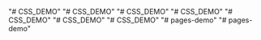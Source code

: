 "# CSS_DEMO" 
"# CSS_DEMO" 
"# CSS_DEMO" 
"# CSS_DEMO" 
"# CSS_DEMO" 
"# CSS_DEMO" 
"# CSS_DEMO" 
"# pages-demo" 
"# pages-demo" 
